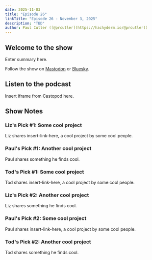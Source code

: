 ```yaml
---
date: 2025-11-03
title: "Episode 26"
linkTitle: "Episode 26 - November 3, 2025"
description: "TBD"
author: Paul Cutler ([@prcutler](https://hachyderm.io/@prcutler))
---
```


## Welcome to the show

Enter summary here.

Follow the show on [Mastodon](https://www.circuitpythonshow.com/@thebootloader/follow) or [Bluesky](https://bsky.app/profile/thebootloader.net).

## Listen to the podcast

Insert iframe from Castopod here.

## Show Notes

### Liz's Pick #1: Some cool project
Liz shares insert-link-here, a cool project by some cool people.

### Paul's Pick #1: Another cool project
Paul shares something he finds cool.

### Tod's Pick #1: Some cool project
Tod shares insert-link-here, a cool project by some cool people.

### Liz's Pick #2: Another cool project
Liz shares something he finds cool.

### Paul's Pick #2: Some cool project
Paul shares insert-link-here, a cool project by some cool people.

### Tod's Pick #2: Another cool project
Tod shares something he finds cool.
